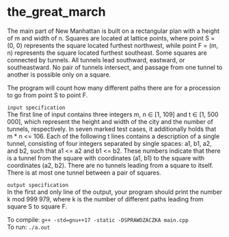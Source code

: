 # the_great_march
The main part of New Manhattan is built on a rectangular plan with a height of m and width of n. Squares are located at lattice points, where point S = (0, 0) represents the square located furthest northwest, while point F = (m, n) represents the square located furthest southeast. Some squares are connected by tunnels. All tunnels lead southward, eastward, or southeastward. No pair of tunnels intersect, and passage from one tunnel to another is possible only on a square.

The program will count how many different paths there are for a procession to go from point S to point F.  

`input specification`  
The first line of input contains three integers m, n ∈ [1, 109] and t ∈ [1, 500 000], which represent the height and width of the city and the number of tunnels, respectively. In seven marked test cases, it additionally holds that m * n <= 106.
Each of the following t lines contains a description of a single tunnel, consisting of four integers separated by single spaces: a1, b1, a2, and b2, such that a1 <= a2 and b1 <= b2. These numbers indicate that there is a tunnel from the square with coordinates (a1, b1) to the square with coordinates (a2, b2). There are no tunnels leading from a square to itself. There is at most one tunnel between a pair of squares.  

`output specification`  
In the first and only line of the output, your program should print the number k mod 999 979, where k is the number of different paths leading from square S to square F.  

To compile: `g++ -std=gnu++17 -static -DSPRAWDZACZKA main.cpp`  
To run: `./a.out`  
